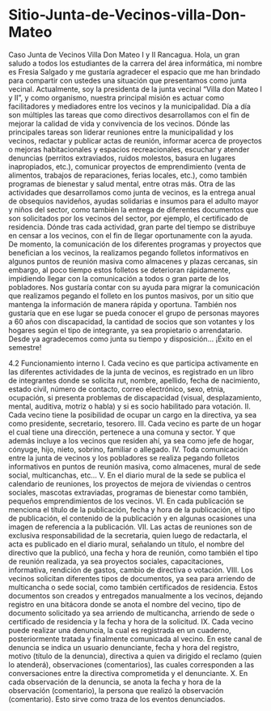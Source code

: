 # Sitio-Junta-de-Vecinos-villa-Don-Mateo
Caso Junta de Vecinos Villa Don Mateo I y II Rancagua.
Hola, un gran saludo a todos los estudiantes de la carrera del área informática, mi nombre es Fresia Salgado y me gustaría agradecer el espacio que me han brindado para compartir con ustedes una situación que presentamos como junta vecinal. 
Actualmente, soy la presidenta de la junta vecinal “Villa don Mateo I y II”, y como organismo, nuestra principal misión es actuar como facilitadores y mediadores entre los vecinos y la municipalidad. Día a día son múltiples las tareas que como directivos desarrollamos con el fin de mejorar la calidad de vida y convivencia de los vecinos. Dónde las principales tareas son liderar reuniones entre la municipalidad y los vecinos, redactar y publicar actas de reunión, informar acerca de proyectos o mejoras habitacionales y espacios recreacionales, escuchar y atender denuncias (perritos extraviados, ruidos molestos, basura en lugares inapropiados, etc.), comunicar proyectos de emprendimiento (venta de alimentos, trabajos de reparaciones, ferias locales, etc.), como también programas de bienestar y salud mental, entre otras más.
Otra de las actividades que desarrollamos como junta de vecinos, es la entrega anual de obsequios navideños, ayudas solidarias e insumos para el adulto mayor y niños del sector, como también la entrega de diferentes documentos que son solicitados por los vecinos del sector, por ejemplo, el certificado de residencia. Dónde tras cada actividad, gran parte del tiempo se distribuye en censar a los vecinos, con el fin de llegar oportunamente con la ayuda.
De momento, la comunicación de los diferentes programas y proyectos que benefician a los vecinos, la realizamos pegando folletos informativos en algunos puntos de reunión masiva como almacenes y plazas cercanas, sin embargo, al poco tiempo estos folletos se deterioran rápidamente, impidiendo llegar con la comunicación a todos o gran parte de los pobladores.
Nos gustaría contar con su ayuda para migrar la comunicación que realizamos pegando el folleto en los puntos masivos, por un sitio que mantenga la información de manera rápida y oportuna.
También nos gustaría que en ese lugar se pueda conocer el grupo de personas mayores a 60 años con discapacidad, la cantidad de socios que son votantes y los hogares según el tipo de integrante, ya sea propietario o arrendatario.
Desde ya agradecemos como junta su tiempo y disposición…
¡Éxito en el semestre!

4.2	Funcionamiento interno
I.	Cada vecino es que participa activamente en las diferentes actividades de la junta de vecinos, es registrado en un libro de integrantes donde se solicita rut, nombre, apellido, fecha de nacimiento, estado civil, número de contacto, correo electrónico, sexo, etnia, ocupación, si presenta problemas de discapacidad (visual, desplazamiento, mental, auditiva, motriz o habla) y si es socio habilitado para votación.
II.	Cada vecino tiene la posibilidad de ocupar un cargo en la directiva, ya sea como presidente, secretario, tesorero.
III.	Cada vecino es parte de un hogar el cual tiene una dirección, pertenece a una comuna y sector. Y que además incluye a los vecinos que residen ahí, ya sea como jefe de hogar, cónyuge, hijo, nieto, sobrino, familiar o allegado.
IV.	Toda comunicación entre la junta de vecinos y los pobladores se realiza pegando folletos informativos en puntos de reunión masiva, como almacenes, mural de sede social, multicanchas, etc…
V.	En el diario mural de la sede se publica el calendario de reuniones, los proyectos de mejora de viviendas o centros sociales, mascotas extraviadas, programas de bienestar como también, pequeños emprendimientos de los vecinos.
VI.	En cada publicación se menciona el título de la publicación, fecha y hora de la publicación, el tipo de publicación, el contenido de la publicación y en algunas ocasiones una imagen de referencia a la publicación. 
VII.	Las actas de reuniones son de exclusiva responsabilidad de la secretaria, quien luego de redactarla, el acta es publicado en el diario mural, señalando un título, el nombre del directivo que la publicó, una fecha y hora de reunión, como también el tipo de reunión realizada, ya sea proyectos sociales, capacitaciones, informativa, rendición de gastos, cambio de directiva o votación.
VIII.	Los vecinos solicitan diferentes tipos de documentos, ya sea para arriendo de multicancha o sede social, como también certificados de residencia. Estos documentos son creados y entregados manualmente a los vecinos, dejando registro en una bitácora donde se anota el nombre del vecino, tipo de documento solicitado ya sea arriendo de multicancha, arriendo de sede o certificado de residencia y la fecha y hora de la solicitud.
IX.	Cada vecino puede realizar una denuncia, la cual es registrada en un cuaderno, posteriormente tratada y finalmente comunicada al vecino. En este canal de denuncia se indica un usuario denunciante, fecha y hora del registro, motivo (título de la denuncia), directiva a quien va dirigido el reclamo (quien lo atenderá), observaciones (comentarios), las cuales corresponden a las conversaciones entre la directiva comprometida y el denunciante. 
X.	En cada observación de la denuncia, se anota la fecha y hora de la observación (comentario), la persona que realizó la observación (comentario). Esto sirve como traza de los eventos denunciados.

